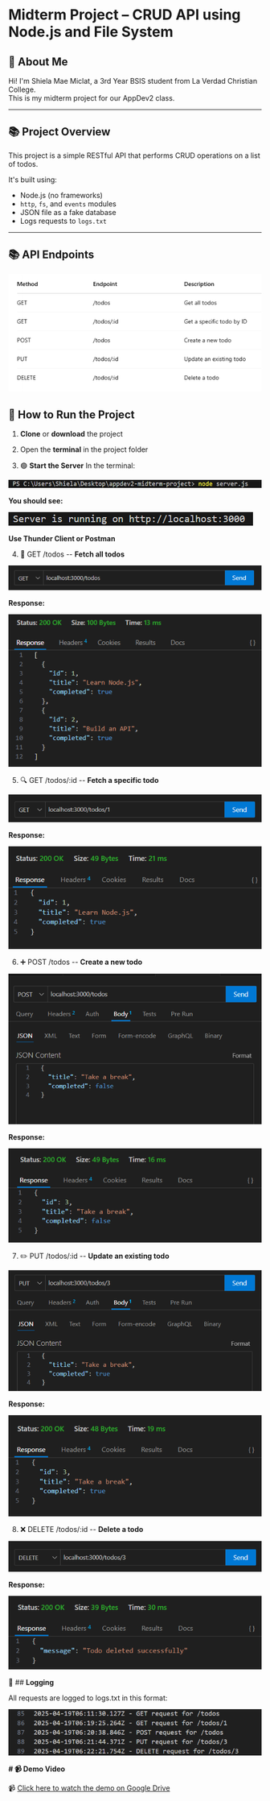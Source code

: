 # Midterm Project – CRUD API using Node.js and File System


## 👋 About Me

Hi! I'm Shiela Mae Miclat, a 3rd Year BSIS student from La Verdad Christian College.  
This is my midterm project for our AppDev2 class.

---

## 📚 Project Overview

This project is a simple RESTful API that performs CRUD operations on a list of todos.

It's built using:

- Node.js (no frameworks)
- `http`, `fs`, and `events` modules
- JSON file as a fake database
- Logs requests to `logs.txt`

---

## 📚 API Endpoints

![alt text](demo_imgs/API_endpoints.png)

## 🚀 How to Run the Project

1.  **Clone** or **download** the project

2.  Open the **terminal** in the project folder

3. 🟢 **Start the Server** In the terminal:

![alt text](demo_imgs/server.png)

**You should see:**

![alt text](demo_imgs/server_running.png)

**Use Thunder Client or Postman**

4. 📄 GET /todos -- **Fetch all todos**

![alt text](demo_imgs/GETtodos.png)

**Response:**

![alt text](demo_imgs/GETtodos_reponse.png)

5. 🔍 GET /todos/:id -- **Fetch a specific todo**

![alt text](demo_imgs/GETtodos_id.png)

**Response:**

![alt text](demo_imgs/GETtodos_id_response.png)

6. ➕ POST /todos -- **Create a new todo**

![alt text](demo_imgs/POSTtodos.png)

**Response:**

![alt text](demo_imgs/POSTtodos_reponse.png)

7. ✏️ PUT /todos/:id -- **Update an existing todo**

![alt text](demo_imgs/PUTtodos.png)

**Response:**

![alt text](demo_imgs/PUTtodos_response.png)

8. ❌ DELETE /todos/:id -- **Delete a todo**

![alt text](demo_imgs/DELETEtodos.png)

**Response:**

![alt text](demo_imgs/DELETEtodos_response.png)


🧾 ## **Logging**

All requests are logged to logs.txt in this format:

![alt text](demo_imgs/logging.png)



**# 📹 Demo Video**

📹 [Click here to watch the demo on Google Drive](https://drive.google.com/drive/u/0/folders/1GVLAeajqrpXy5xVZHvTpLZu773f2ruQ1)


